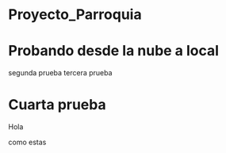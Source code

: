 # Proyecto_Parroquia
# Probando desde la nube a local
segunda prueba
tercera prueba
# Cuarta prueba

Hola

como estas

